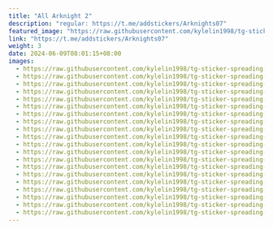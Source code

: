 ```yaml
---
title: "All Arknight 2"
description: "regular: https://t.me/addstickers/Arknights07"
featured_image: "https://raw.githubusercontent.com/kylelin1998/tg-sticker-spreading-worldwide-images/main/img/8c6df259-b4fb-4b3a-8eca-c7f568e0b722.jpg"
link: "https://t.me/addstickers/Arknights07"
weight: 3
date: 2024-06-09T08:01:15+08:00
images:
  - https://raw.githubusercontent.com/kylelin1998/tg-sticker-spreading-worldwide-images/main/img/8c6df259-b4fb-4b3a-8eca-c7f568e0b722.jpg
  - https://raw.githubusercontent.com/kylelin1998/tg-sticker-spreading-worldwide-images/main/img/1a9ad696-8247-47d3-9de7-17c065ecf3f1.jpg
  - https://raw.githubusercontent.com/kylelin1998/tg-sticker-spreading-worldwide-images/main/img/07c87805-a4e7-4e98-b052-f09af3a7ad39.jpg
  - https://raw.githubusercontent.com/kylelin1998/tg-sticker-spreading-worldwide-images/main/img/dcc2b323-5f3a-476e-82b5-61cd7418f9b4.jpg
  - https://raw.githubusercontent.com/kylelin1998/tg-sticker-spreading-worldwide-images/main/img/f4daa768-101a-4ac4-ba7a-56257c569662.jpg
  - https://raw.githubusercontent.com/kylelin1998/tg-sticker-spreading-worldwide-images/main/img/b134fa6f-c87f-4562-9cf4-5a39d6904151.jpg
  - https://raw.githubusercontent.com/kylelin1998/tg-sticker-spreading-worldwide-images/main/img/15e09ec1-70ec-4d3d-84af-2f74caab6655.jpg
  - https://raw.githubusercontent.com/kylelin1998/tg-sticker-spreading-worldwide-images/main/img/ee073ef2-328c-409b-a9d8-11b305fe40e8.jpg
  - https://raw.githubusercontent.com/kylelin1998/tg-sticker-spreading-worldwide-images/main/img/3828cd66-a8c1-47a4-a673-bce9a7e46aa9.jpg
  - https://raw.githubusercontent.com/kylelin1998/tg-sticker-spreading-worldwide-images/main/img/7fa755bd-97b7-4fad-97b9-49f727c76f4c.jpg
  - https://raw.githubusercontent.com/kylelin1998/tg-sticker-spreading-worldwide-images/main/img/bde25471-08b4-4e29-bc00-c171a0775f4c.jpg
  - https://raw.githubusercontent.com/kylelin1998/tg-sticker-spreading-worldwide-images/main/img/c5d5e209-8a63-430f-8f1e-08dabb92e5e4.jpg
  - https://raw.githubusercontent.com/kylelin1998/tg-sticker-spreading-worldwide-images/main/img/d9e06b10-681a-4aec-a74c-7c5127139463.jpg
  - https://raw.githubusercontent.com/kylelin1998/tg-sticker-spreading-worldwide-images/main/img/ca4ae8f8-bb71-4595-9fde-f7549a3d962f.jpg
  - https://raw.githubusercontent.com/kylelin1998/tg-sticker-spreading-worldwide-images/main/img/48436870-eeb8-4642-84b8-e9ad50f4df4e.jpg
  - https://raw.githubusercontent.com/kylelin1998/tg-sticker-spreading-worldwide-images/main/img/a571bff6-09b6-4f3d-a6e9-e0383beb0e65.jpg
  - https://raw.githubusercontent.com/kylelin1998/tg-sticker-spreading-worldwide-images/main/img/f84ce01b-1468-479d-b142-05a5df5ebe45.jpg
  - https://raw.githubusercontent.com/kylelin1998/tg-sticker-spreading-worldwide-images/main/img/d872615c-6cd0-40d1-b331-5754b0707b99.jpg
  - https://raw.githubusercontent.com/kylelin1998/tg-sticker-spreading-worldwide-images/main/img/d7a8e5a4-846f-47d9-aacc-ab6e7dc06289.jpg
  - https://raw.githubusercontent.com/kylelin1998/tg-sticker-spreading-worldwide-images/main/img/e0771e40-56a9-411a-acfe-c77ad77d9843.jpg
---
```

